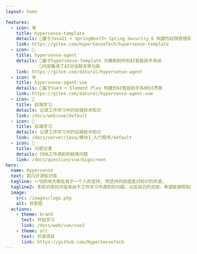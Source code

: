 ```yaml
---
layout: home

features:
  - icon: 🛠️
    title: hypersense-tamplate
    details: 🌟基于Java21 + SpringBoot3+ Spring Security 6 构建的权限管理系统后端模板
    link: https://gitee.com/HyperSenseTech/hypersense-template
  - icon: 🤖
    title: hypersense-agent
    details: 🌟基于hypersense-template 为模板制作的AI智能助手系统 
             🌟内部集成了AI对话聊天等功能
    link: https://gitee.com/datural/hypersense-agent
  - icon: 🏵
    title: hypersense-agent-vue
    details: 🌟基于Vue3 + Element Plus 构建的AI智能助手系统UI界面
    link: https://gitee.com/datural/hypersense-agent-vue
  - icon: 📔
    title: 前端学习
    details: 记录工作学习中的前端技术知识
    link: /docs/web/vue/default
  - icon: 📖
    title: 后端学习
    details: 记录工作学习中的后端技术知识
    link: /docs/server/java/模块1_入门程序/default
  - icon: 📝
    title: 问题记录
    details: 归纳工作遇到的疑难问题
    link: /docs/question/vue/bigscreen
hero:
  name: Hypersense
  text: 氦闪开源知识库
  tagline: 一切的伟大都在自于一个人的坚持, 而坚持的前提是对知识的热爱。
  tagline2: 本知识库的内容来自于工作学习中遇到的问题，以及自己的总结，希望能够帮助到大家。
  image:
    src: /images/logo.png
    alt: 背景图
  actions:
    - theme: brand
      text: 开始学习
      link: /docs/web/vue/vue3
    - theme: alt
      text: 开源项目
      link: https://github.com/HyperSenseTech
---
```

